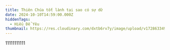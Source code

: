 ```yaml
---
title: Thiên Chúa tốt lành tại sao có sự dữ
date: 2024-10-10T14:59:00.000Z
hiddenTags:
  - Hiểu Để Yêu
thumbnail: https://res.cloudinary.com/dxtb6rv7y/image/upload/v1728633497/5_upiq36.jpg
---
```

11111111111
